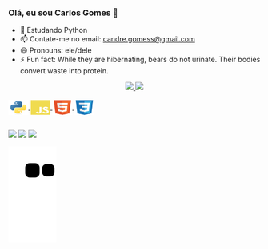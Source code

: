 ### Olá, eu sou Carlos Gomes 👋

- 🌱 Estudando Python
- 📫 Contate-me no email: candre.gomess@gmail.com
- 😄 Pronouns: ele/dele
- ⚡ Fun fact: While they are hibernating, bears do not urinate. Their bodies convert waste into protein.

<div align="center">
  <a href="https://github.com/Candregomes">
  <img height="180em" src="https://github-readme-stats.vercel.app/api?username=Candregomes&show_icons=true&theme=dark&include_all_commits=true&count_private=true"/>
  <img height="180em" src="https://github-readme-stats.vercel.app/api/top-langs/?username=Candregomes&layout=compact&langs_count=7&theme=dark"/>
</div>
  <div style="display: inline_block"><br>
  <img align="center" alt="Carlos-Python" height="30" width="40" src="https://raw.githubusercontent.com/devicons/devicon/master/icons/python/python-original.svg">
  <img align="center" alt="Carlos-Js" height="30" width="40" src="https://raw.githubusercontent.com/devicons/devicon/master/icons/javascript/javascript-plain.svg">
  <img align="center" alt="Carlos-HTML" height="30" width="40" src="https://raw.githubusercontent.com/devicons/devicon/master/icons/html5/html5-original.svg">
  <img align="center" alt="Carlos-CSS" height="30" width="40" src="https://raw.githubusercontent.com/devicons/devicon/master/icons/css3/css3-original.svg">
</div>
  
  ##
  
  <div>
  <a href="https://www.instagram.com/candre.gomes" target="_blank"><img src="https://img.shields.io/badge/-Instagram-%23E4405F?style=for-the-badge&logo=instagram&logoColor=white" target="_blank"></a>
  <a href="https://www.linkedin.com/in/carlos-gomes-8ab3a412b" target="_blank"><img src="https://img.shields.io/badge/-LinkedIn-%230077B5?style=for-the-badge&logo=linkedin&logoColor=white" target="_blank"></a>
  <a href = "mailto:candre.gomess@gmail.com"><img src="https://img.shields.io/badge/-Gmail-%23333?style=for-the-badge&logo=gmail&logoColor=white" target="_blank"></a>
    
  ![Snake animation](https://github.com/Candregomes/Candregomes/blob/output/github-contribution-grid-snake.svg)
    
  </div>
  
